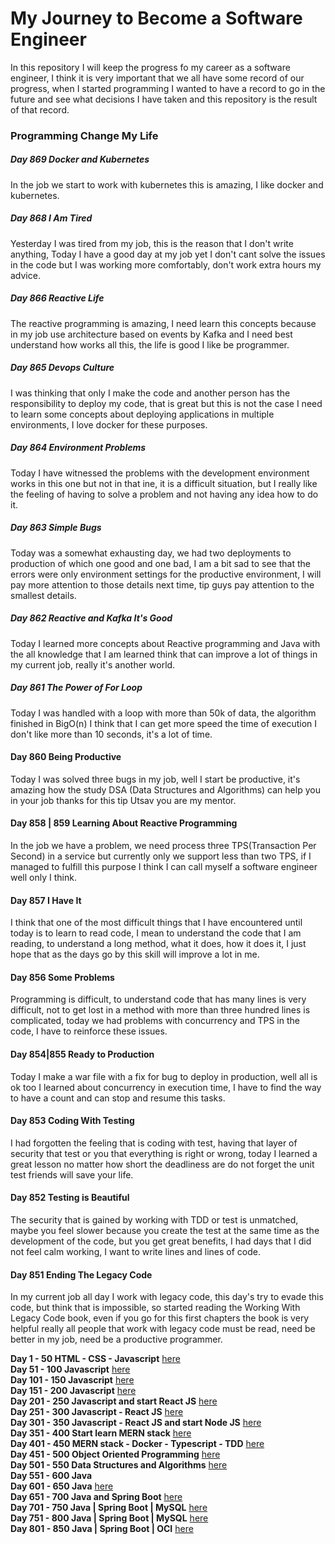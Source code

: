 # My Journey to Become a Software Engineer

In this repository I will keep the progress fo my career as a software engineer, I think it is very
important that we all have some record of our progress, when I started programming I wanted to have
a record to go in the future and see what decisions I have taken and this repository is the result
of that record.

### Programming Change My Life

##### Day 869 Docker and Kubernetes

In the job we start to work with kubernetes this is amazing, I like docker and kubernetes.

##### Day 868 I Am Tired

Yesterday I was tired from my job, this is the reason that I don't write anything, Today I have a good day at my job yet I don't cant solve the issues in the code but I was working more comfortably, don't work extra hours my advice.

##### Day 866 Reactive Life

The reactive programming is amazing, I need learn this concepts because in my job use architecture
based on events by Kafka and I need best understand how works all this, the life is good I like be
programmer.

##### Day 865 Devops Culture

I was thinking that only I make the code and another person has the responsibility to deploy my
code, that is great but this is not the case I need to learn some concepts about deploying
applications in multiple environments, I love docker for these purposes.

##### Day 864 Environment Problems

Today I have witnessed the problems with the development environment works in this one but not in
that ine, it is a difficult situation, but I really like the feeling of having to solve a problem
and not having any idea how to do it.

##### Day 863 Simple Bugs

Today was a somewhat exhausting day, we had two deployments to production of which one good and one
bad, I am a bit sad to see that the errors were only environment settings for the productive
environment, I will pay more attention to those details next time, tip guys pay attention to the
smallest details.

##### Day 862 Reactive and Kafka It's Good

Today I learned more concepts about Reactive programming and Java with the all knowledge that I am
learned think that can improve a lot of things in my current job, really it's another world.

##### Day 861 The Power of For Loop

Today I was handled with a loop with more than 50k of data, the algorithm finished in BigO(n) I
think that I can get more speed the time of execution I don't like more than 10 seconds, it's a lot
of time.

#### Day 860 Being Productive

Today I was solved three bugs in my job, well I start be productive, it's amazing how the study
DSA (Data Structures and Algorithms) can help you in your job thanks for this tip Utsav you are my
mentor.

#### Day 858 | 859 Learning About Reactive Programming

In the job we have a problem, we need process three TPS(Transaction Per Second) in a service but
currently only we support less than two TPS, if I managed to fulfill this purpose I think I can call
myself a software engineer well only I think.

#### Day 857 I Have It

I think that one of the most difficult things that I have encountered until today is to learn to
read code, I mean to understand the code that I am reading, to understand a long method, what it
does, how it does it, I just hope that as the days go by this skill will improve a lot in me.

#### Day 856 Some Problems

Programming is difficult, to understand code that has many lines is very difficult, not to get lost
in a method with more than three hundred lines is complicated, today we had problems with
concurrency and TPS in the code, I have to reinforce these issues.

#### Day 854|855 Ready to Production

Today I make a war file with a fix for bug to deploy in production, well all is ok too I learned
about concurrency in execution time, I have to find the way to have a count and can stop and resume
this tasks.

#### Day 853 Coding With Testing

I had forgotten the feeling that is coding with test, having that layer of security that test or you
that everything is right or wrong, today I learned a great lesson no matter how short the deadliness
are do not forget the unit test friends will save your life.

#### Day 852 Testing is Beautiful

The security that is gained by working with TDD or test is unmatched, maybe you feel slower because
you create the test at the same time as the development of the code, but you get great benefits, I
had days that I did not feel calm working, I want to write lines and lines of code.

#### Day 851 Ending The Legacy Code

In my current job all day I work with legacy code, this day's try to evade this code, but think that
is impossible, so started reading the Working With Legacy Code book, even if you go for this first
chapters the book is very helpful really all people that work with legacy code must be read, need be
better in my job, need be a productive programmer.

**Day 1 - 50 HTML - CSS - Javascript**  [here](./day0-50.md)</br>
**Day 51 - 100 Javascript** [here](./day51-100.md)</br>
**Day 101 - 150 Javascript** [here](./day101-150.md)</br>
**Day 151 - 200 Javascript** [here](./day151-200.md)</br>
**Day 201 - 250 Javascript and start React JS** [here](day201-250.md)</br>
**Day 251 - 300 Javascript - React JS** [here](day251-300.md)</br>
**Day 301 - 350 Javascript - React JS and start Node JS** [here](day301-350.md)</br>
**Day 351 - 400 Start learn MERN stack** [here](day351-400.md)</br>
**Day 401 - 450 MERN stack - Docker - Typescript - TDD** [here](day401-450.md)</br>
**Day 451 - 500 Object Oriented Programming** [here](day451-500.md)</br>
**Day 501 - 550 Data Structures and Algorithms** [here](day501-550.md)</br>
**Day 551 - 600 Java**</br>
**Day 601 - 650 Java** [here](day601-650.md)</br>
**Day 651 - 700 Java and Spring Boot** [here](day651-700.md)</br>
**Day 701 - 750 Java | Spring Boot | MySQL** [here](day701-750.md)</br>
**Day 751 - 800 Java | Spring Boot | MySQL** [here](day751-800.markdown)</br>
**Day 801 - 850 Java | Spring Boot | OCI** [here](day801-850.md)</br>

